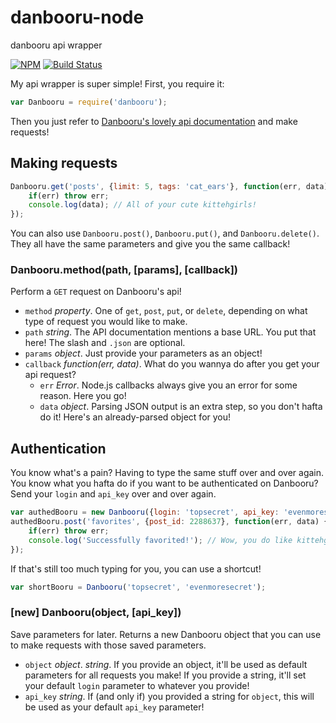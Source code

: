 # danbooru-node
danbooru api wrapper

[![NPM](https://nodei.co/npm/danbooru.png?mini=true)](https://nodei.co/npm/danbooru/)
[![Build Status](https://travis-ci.org/stawberri/danbooru-node.svg?branch=master)](https://travis-ci.org/stawberri/danbooru-node)

My api wrapper is super simple! First, you require it:
```javascript
var Danbooru = require('danbooru');
```

Then you just refer to [Danbooru's lovely api documentation](https://danbooru.donmai.us/wiki_pages/43568) and make requests!

## Making requests

```javascript
Danbooru.get('posts', {limit: 5, tags: 'cat_ears'}, function(err, data) {
    if(err) throw err;
    console.log(data); // All of your cute kittehgirls!
});
```

You can also use `Danbooru.post()`, `Danbooru.put()`, and `Danbooru.delete()`. They all have the same parameters and give you the same callback!

### Danbooru.method(path, [params], [callback])
Perform a `GET` request on Danbooru's api!
* `method` _property_. One of `get`, `post`, `put`, or `delete`, depending on what type of request you would like to make.
* `path` _string_. The API documentation mentions a base URL. You put that here! The slash and `.json` are optional.
* `params` _object_. Just provide your parameters as an object!
* `callback` _function(err, data)_. What do you wannya do after you get your api request?
    * `err` _Error_. Node.js callbacks always give you an error for some reason. Here you go!
    * `data` _object_. Parsing JSON output is an extra step, so you don't hafta do it! Here's an already-parsed object for you!

## Authentication
You know what's a pain? Having to type the same stuff over and over again. You know what you hafta do if you want to be authenticated on Danbooru? Send your `login` and `api_key` over and over again.

```javascript
var authedBooru = new Danbooru({login: 'topsecret', api_key: 'evenmoresecret'});
authedBooru.post('favorites', {post_id: 2288637}, function(err, data) {
    if(err) throw err;
    console.log('Successfully favorited!'); // Wow, you do like kittehgirls!
});
```

If that's still too much typing for you, you can use a shortcut!
```javascript
var shortBooru = Danbooru('topsecret', 'evenmoresecret');
```

### [new] Danbooru(object, [api_key])
Save parameters for later. Returns a new Danbooru object that you can use to make requests with those saved parameters.
* `object` _object_. _string_. If you provide an object, it'll be used as default parameters for all requests you make! If you provide a string, it'll set your default `login` parameter to whatever you provide!
* `api_key` _string_. If (and only if) you provided a string for `object`, this will be used as your default `api_key` parameter!
